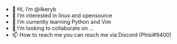 - 👋 Hi, I’m @ilkeryb
- 👀 I’m interested in linux and opensource
- 🌱 I’m currently learning Python and Vim
- 💞️ I’m looking to collaborate on ...
- 📫 How to reach me you can reach me via Discord (Phisi#9400)
<!---
ilkeryb/ilkeryb is a ✨ special ✨ repository because its `README.md` (this file) appears on your GitHub profile.
You can click the Preview link to take a look at your changes.
--->
